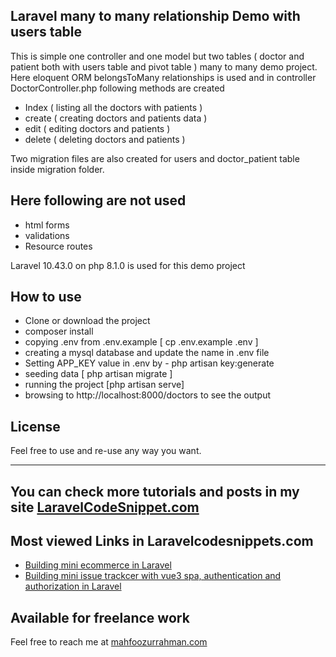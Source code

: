 ## Laravel many to many relationship Demo with users table

This is simple one controller and one model but two tables ( doctor and patient both with users table and pivot table ) many to many demo project. Here eloquent ORM belongsToMany relationships is used 
and in controller DoctorController.php following methods are created

- Index ( listing all the doctors with patients )
- create ( creating doctors and patients data )
- edit ( editing doctors and patients )
- delete ( deleting doctors and patients )


Two migration files are also created for users and doctor_patient table inside migration folder. 

## Here following are not used 

- html forms 
- validations 
- Resource routes

Laravel 10.43.0 on php 8.1.0 is used for this demo project

## How to use

- Clone or download the project
- composer install
- copying .env from .env.example [ cp .env.example .env ]
- creating a mysql database and update the name in .env file
- Setting APP_KEY value in .env by - php artisan key:generate
- seeding data [ php artisan migrate ]
- running the project [php artisan serve]
- browsing to http://localhost:8000/doctors to see the output


## License
Feel free to use and re-use any way you want.

---

## You can check more tutorials and posts in my site [LaravelCodeSnippet.com](https://laravelcodesnippets.com)

## Most viewed Links in Laravelcodesnippets.com

- [Building mini ecommerce in Laravel](https://laravelcodesnippets.com/communities/projects/topics/mini-ecommerce/posts/113)
- [Building mini issue trackcer with vue3 spa, authentication and authorization in Laravel](https://laravelcodesnippets.com/communities/projects/topics/mini-issue-tracker/posts/159)

## Available for freelance work
Feel free to reach me at [mahfoozurrahman.com](https://www.mahfoozurrahman.com)
